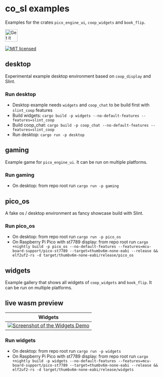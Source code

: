 <!--
SPDX-FileCopyrightText: 2022 Florian Blasius <co_sl@tutanota.com>
SPDX-License-Identifier: MIT
-->

# co_sl examples

Examples for the crates `pico_engine_ui`, `coop_widgets` and `book_flip`.

<a href="https://codeberg.org/flovansl/coop_sl">
    <img alt="Get it on Codeberg" src="https://get-it-on.codeberg.org/get-it-on-blue-on-white.png" height="40">
</a>

[![MIT licensed](https://img.shields.io/badge/license-MIT-blue.svg)](../LICENSES/MIT.txt)

## desktop

Experimental example desktop environment based on `coop_display` and Slint.

### Run desktop

* Desktop example needs `widgets` and `coop_chat` to be build first with `slint_coop` features
* Build widgets: `cargo build -p widgets --no-default-features --features=slint_coop`
* Build coop_chat: `cargo build -p coop_chat --no-default-features --features=slint_coop`
* Run desktop:  `cargo run -p desktop`

## gaming

Example game for `pico_engine_ui`. It can be run on multiple platforms.

### Run gaming

* On desktop: from repo root run `cargo run -p gaming`

## pico_os

A fake os / desktop environment as fancy showcase build with Slint.

### Run pico_os

* On desktop: from repo root run `cargo run -p pico_os`
* On Raspberry Pi Pico with st7789 display: from repo root run ```cargo +nightly build -p pico_os --no-default-features --features=mcu-board-support/pico-st7789 --target=thumbv6m-none-eabi --release && elf2uf2-rs -d target/thumbv6m-none-eabi/release/pico_os```

## widgets

Example gallery that shows all widgets of `coop_widgets` and `book_flip`. It can be run on multiple platforms.

## live wasm preview

| Widgets |
|---------|
|[![Screenshot of the Widgets Demo](https://codeberg.org/flovansl/pages/attachments/2501a785-2b21-40d8-91c7-85fee14f0045 "Widgets Demo")](https://flovansl.codeberg.page/coop_sl/snapshots/examples/widgets/) |

### Run widgets

* On desktop: from repo root run `cargo run -p widgets`
* On Raspberry Pi Pico with st7789 display: from repo root run ```cargo +nightly build -p widgets --no-default-features --features=mcu-board-support/pico-st7789 --target=thumbv6m-none-eabi --release && elf2uf2-rs -d target/thumbv6m-none-eabi/release/widgets```